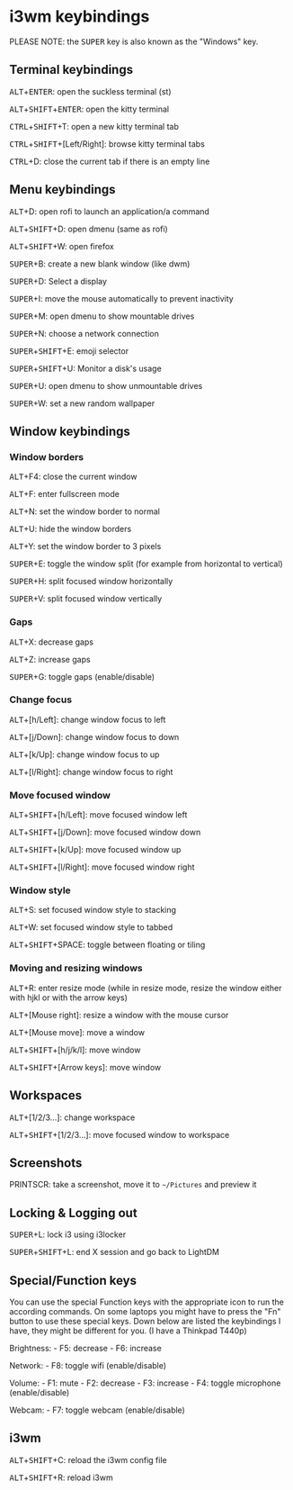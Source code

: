 # i3wm keybindings
PLEASE NOTE: the <kbd>SUPER</kbd> key is also known as the "Windows" key.

## Terminal keybindings
<kbd>ALT</kbd>+<kbd>ENTER</kbd>: open the suckless terminal (st)

<kbd>ALT</kbd>+<kbd>SHIFT</kbd>+<kbd>ENTER</kbd>: open the kitty terminal

<kbd>CTRL</kbd>+<kbd>SHIFT</kbd>+T: open a new kitty terminal tab

<kbd>CTRL</kbd>+<kbd>SHIFT</kbd>+[Left/Right]: browse kitty terminal tabs

<kbd>CTRL</kbd>+D: close the current tab if there is an empty line

## Menu keybindings
<kbd>ALT</kbd>+D: open rofi to launch an application/a command

<kbd>ALT</kbd>+<kbd>SHIFT</kbd>+D: open dmenu (same as rofi)

<kbd>ALT</kbd>+<kbd>SHIFT</kbd>+W: open firefox

<kbd>SUPER</kbd>+B: create a new blank window (like dwm)

<kbd>SUPER</kbd>+D: Select a display

<kbd>SUPER</kbd>+I: move the mouse automatically to prevent inactivity

<kbd>SUPER</kbd>+M: open dmenu to show mountable drives

<kbd>SUPER</kbd>+N: choose a network connection

<kbd>SUPER</kbd>+<kbd>SHIFT</kbd>+E: emoji selector

<kbd>SUPER</kbd>+<kbd>SHIFT</kbd>+U: Monitor a disk's usage

<kbd>SUPER</kbd>+U: open dmenu to show unmountable drives

<kbd>SUPER</kbd>+W: set a new random wallpaper

## Window keybindings
### Window borders
<kbd>ALT</kbd>+F4: close the current window

<kbd>ALT</kbd>+F: enter fullscreen mode

<kbd>ALT</kbd>+N: set the window border to normal

<kbd>ALT</kbd>+U: hide the window borders

<kbd>ALT</kbd>+Y: set the window border to 3 pixels

<kbd>SUPER</kbd>+E: toggle the window split (for example from horizontal to vertical)

<kbd>SUPER</kbd>+H: split focused window horizontally

<kbd>SUPER</kbd>+V: split focused window vertically

### Gaps
<kbd>ALT</kbd>+X: decrease gaps

<kbd>ALT</kbd>+Z: increase gaps

<kbd>SUPER</kbd>+G: toggle gaps (enable/disable)

### Change focus
<kbd>ALT</kbd>+[h/Left]: change window focus to left

<kbd>ALT</kbd>+[j/Down]: change window focus to down

<kbd>ALT</kbd>+[k/Up]: change window focus to up

<kbd>ALT</kbd>+[l/Right]: change window focus to right

### Move focused window
<kbd>ALT</kbd>+<kbd>SHIFT</kbd>+[h/Left]: move focused window left

<kbd>ALT</kbd>+<kbd>SHIFT</kbd>+[j/Down]: move focused window down

<kbd>ALT</kbd>+<kbd>SHIFT</kbd>+[k/Up]: move focused window up

<kbd>ALT</kbd>+<kbd>SHIFT</kbd>+[l/Right]: move focused window right

### Window style
<kbd>ALT</kbd>+S: set focused window style to stacking

<kbd>ALT</kbd>+W: set focused window style to tabbed

<kbd>ALT</kbd>+<kbd>SHIFT</kbd>+SPACE: toggle between floating or tiling

### Moving and resizing windows
<kbd>ALT</kbd>+R: enter resize mode (while in resize mode, resize the window either with hjkl or with the arrow keys)

<kbd>ALT</kbd>+[Mouse right]: resize a window with the mouse cursor

<kbd>ALT</kbd>+[Mouse move]: move a window

<kbd>ALT</kbd>+<kbd>SHIFT</kbd>+[h/j/k/l]: move window

<kbd>ALT</kbd>+<kbd>SHIFT</kbd>+[Arrow keys]: move window

## Workspaces
<kbd>ALT</kbd>+[1/2/3...]: change workspace

<kbd>ALT</kbd>+<kbd>SHIFT</kbd>+[1/2/3...]: move focused window to workspace

## Screenshots
PRINTSCR: take a screenshot, move it to `~/Pictures` and preview it

## Locking & Logging out
<kbd>SUPER</kbd>+L: lock i3 using i3locker

<kbd>SUPER</kbd>+<kbd>SHIFT</kbd>+L: end X session and go back to LightDM

## Special/Function keys
You can use the special Function keys with the appropriate icon to run the according commands. On some laptops you might have to press the "Fn" button to use these special keys. Down below are listed the keybindings I have, they might be different for you. (I have a Thinkpad T440p)

Brightness:
	- F5: decrease
	- F6: increase

Network:
	- F8: toggle wifi (enable/disable)

Volume:
	- F1: mute
	- F2: decrease
	- F3: increase
	- F4: toggle microphone (enable/disable)

Webcam:
	- F7: toggle webcam (enable/disable)

## i3wm
<kbd>ALT</kbd>+<kbd>SHIFT</kbd>+C: reload the i3wm config file

<kbd>ALT</kbd>+<kbd>SHIFT</kbd>+R: reload i3wm
